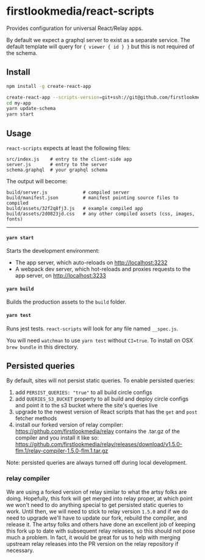 # firstlookmedia/react-scripts

Provides configuration for universal React/Relay apps.

By default we expect a graphql server to exist as a separate service.
The default template will query for `{ viewer { id } }` but this is not
required of the schema.

## Install

``` bash
npm install -g create-react-app

create-react-app --scripts-version=git+ssh://git@github.com/firstlookmedia/react-scripts.git my-app
cd my-app
yarn update-schema
yarn start
```

## Usage

`react-scripts` expects at least the following files:

```
src/index.js    # entry to the client-side app
server.js       # entry to the server
schema.graphql  # your graphql schema
```

The output will become:

```
build/server.js             # compiled server
build/manifest.json         # manifest pointing source files to compiled
build/assets/32f2q8fj3.js   # example compiled app
build/assets/2d0823jd.css   # any other compiled assets (css, images, fonts)
```

---

#### `yarn start`

Starts the development environment:

- The app server, which auto-reloads on [http://localhost:3232](http://localhost:3232)
- A webpack dev server, which hot-reloads and proxies requests to the app server,
  on [http://localhost:3233](http://localhost:3233)

#### `yarn build`

Builds the production assets to the `build` folder.

#### `yarn test`

Runs jest tests. `react-scripts` will look for any file named `__spec.js`.

You will need `watchman` to use `yarn test` without `CI=true`.
To install on OSX `brew bundle` in this directory.

## Persisted queries

By default, sites will not persist static queries. To enable persisted queries:

1. add `PERSIST_QUERIES: "true"` to all build circle configs
2. add `QUERIES_S3_BUCKET` property to all build and deploy circle configs and point it to the s3 bucket where the site's queries live
3. upgrade to the newest version of React scripts that has the `get` and `post` fetcher methods
4. install our forked version of relay compiler: https://github.com/firstlookmedia/relay contains the .tar.gz of the compiler and you install it like so: https://github.com/firstlookmedia/relay/releases/download/v1.5.0-flm.1/relay-compiler-1.5.0-flm.1.tar.gz

Note: persisted queries are always turned off during local development.

### relay compiler

We are using a forked version of relay similar to what the artsy folks are doing. Hopefully, this fork will get merged into relay proper, at which point we won't need to do anything special to get persisted static queries to work. Until then, we will need to stick to relay version `1.5.0` and if we do need to upgrade we'll have to update our fork, rebuild the compiler, and release it. The artsy folks and others have done an excellent job of keeping this fork up to date with subsequent relay releases, so this should not pose much a problem. In fact, it would be great for us to help with merging upstream relay releases into the PR version on the relay repository if necessary.

